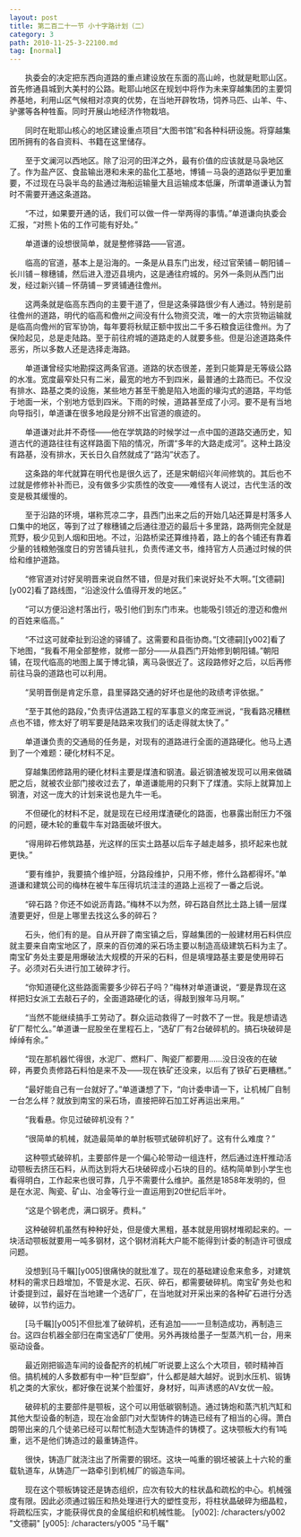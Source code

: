 ```yaml
---
layout: post
title: 第二百二十一节 小十字路计划（二）
category: 3
path: 2010-11-25-3-22100.md
tag: [normal]
---
```


　　执委会的决定把东西向道路的重点建设放在东面的高山岭，也就是毗耶山区。首先修通县城到大美村的公路。毗耶山地区在规划中将作为未来穿越集团的主要饲养基地，利用山区气候相对凉爽的优势，在当地开辟牧场，饲养马匹、山羊、牛、驴骡等各种牲畜。同时开展山地经济作物栽培。

　　同时在毗耶山核心的地区建设重点项目“大图书馆”和各种科研设施。将穿越集团所拥有的各自资料、书籍在这里储存。

　　至于文澜河以西地区。除了沿河的田洋之外，最有价值的应该就是马袅地区了。作为盐产区、食盐输出港和未来的盐化工基地，博铺－马袅的道路似乎更加重要，不过现在马袅半岛的盐通过海船运输量大且运输成本低廉，所谓单道谦认为暂时不需要开通这条道路。

　　“不过，如果要开通的话，我们可以做一件一举两得的事情。”单道谦向执委会汇报，“对熊卜佑的工作可能有好处。”

　　单道谦的设想很简单，就是整修驿路——官道。

　　临高的官道，基本上是沿海的。一条是从县东门出发，经过官荣铺－朝阳铺－长川铺－稼穗铺，然后进入澄迈县境内，这是通往府城的。另外一条则从西门出发，经过新兴铺－怀荫铺－罗贤铺通往儋州。

　　这两条就是临高东西向的主要干道了，但是这条驿路很少有人通过。特别是前往儋州的道路，明代的临高和儋州之间没有什么物资交流，唯一的大宗货物运输就是临高向儋州的官军协饷，每年要将秋赋正额中拔出二千多石粮食运往儋州。为了保险起见，总是走陆路。至于前往府城的道路走的人就要多些。但是沿途道路条件恶劣，所以多数人还是选择走海路。

　　单道谦曾经实地勘探这两条官道。道路的状态很差，差到只能算是无等级公路的水准。宽度最窄处只有二米，最宽的地方不到四米，最普通的土路而已。不仅没有排水、路基之类的设施，某些地方甚至干脆是陷入地面的壕沟式的道路，平均低于地面一米，个别地方低到四米。下雨的时候，道路甚至成了小河。要不是有当地向导指引，单道谦在很多地段是分辨不出官道的痕迹的。

　　单道谦对此并不奇怪——他在学筑路的时候学过一点中国的道路交通历史，知道古代的道路往往有这样路面下陷的情况，所谓“多年的大路走成河”。这种土路没有路基，没有排水，天长日久自然就成了“路沟”状态了。

　　这条路的年代就算在明代也是很久远了，还是宋朝绍兴年间修筑的。其后也不过就是修修补补而已，没有做多少实质性的改变——难怪有人说过，古代生活的改变是极其缓慢的。

　　至于沿路的环境，堪称荒凉二字，县西门出来之后的开始几站还算是村落多人口集中的地区，等到了过了稼穗铺之后通往澄迈的最后十多里路，路两侧完全就是荒野，极少见到人烟和田地。不过，沿路桥梁还算维持着，路上的各个铺还有靠着少量的钱粮勉强度日的穷苦铺兵驻扎，负责传递文书，维持官方人员通过时候的供给和维护道路。

　　“修官道对讨好吴明晋来说自然不错，但是对我们来说好处不大啊。”[文德嗣][y002]看了路线图，“沿途没什么值得开发的地区。”

　　“可以方便沿途村落出行，吸引他们到东门市来。也能吸引领近的澄迈和儋州的百姓来临高。”

　　“不过这可就牵扯到沿途的驿铺了。这需要和县衙协商。”[文德嗣][y002]看了下地图，“我看不用全部整修，就修一部分——从县西门开始修到朝阳铺。”朝阳铺，在现代临高的地图上属于博北镇，离马袅很近了。这段路修好之后，以后再修前往马袅的道路也可以利用。

　　“吴明晋倒是肯定乐意，县里驿路交通的好坏也是他的政绩考评依据。”

　　“至于其他的路段，”负责评估道路工程的军事意义的席亚洲说，“我看路况糟糕点也不错，修太好了明军要是陆路来攻我们的话走得就太快了。”

　　单道谦负责的交通局的任务是，对现有的道路进行全面的道路硬化。他马上遇到了一个难题：硬化材料不足。

　　穿越集团修路用的硬化材料主要是煤渣和钢渣。最近钢渣被发现可以用来做磷肥之后，就被农业部门接收过去了，单道谦能用的只剩下了煤渣。实际上就算加上钢渣，对这一庞大的计划来说也是九牛一毛。

　　不但硬化的材料不足，就是现在已经用煤渣硬化的路面，也暴露出耐压力不强的问题，硬木轮的重载牛车对路面破坏很大。

　　“得用碎石修筑路基，光这样的压实土路基以后车子越走越多，损坏起来也就更快。”

　　“要有维护，我要搞个维护班，分路段维护，只用不修，修什么路都得坏。”单道谦和建筑公司的梅林在被牛车压得坑坑洼洼的道路上巡视了一番之后说。

　　“碎石路？你还不如说沥青路。”梅林不以为然，碎石路自然比土路上铺一层煤渣要更好，但是上哪里去找这么多的碎石？

　　石头，他们有的是。自从开辟了南宝镇之后，穿越集团的一般建材用石料供应就主要来自南宝地区了，原来的百仞滩的采石场主要以制造高级建筑石料为主了。南宝矿务处主要是用爆破法大规模的开采的石料，但是填埋路基主要是使用碎石子。必须对石头进行加工破碎才行。

　　“你知道硬化这些路面需要多少碎石子吗？”梅林对单道谦说，“要是靠现在这样把妇女派工去敲石子的，全面道路硬化的话，得敲到猴年马月啊。”

　　“当然不能继续搞手工劳动了。群众运动救得了一时救不了一世。我是想请选矿厂帮忙么。”单道谦一屁股坐在里程石上，“选矿厂有2台破碎机的。搞石块破碎是绰绰有余。”

　　“现在那机器忙得很，水泥厂、燃料厂、陶瓷厂都要用……没日没夜的在破碎，再要负责修路石料怕是来不及——现在铁矿还没来，以后有了铁矿石更糟糕。”

　　“最好能自己有一台就好了。”单道谦想了下，“向计委申请一下，让机械厂自制一台怎么样？就放到南宝的采石场，直接把碎石加工好再运出来用。”

　　“我看悬。你见过破碎机没有？”

　　“很简单的机械，就造最简单的单肘板颚式破碎机好了。这有什么难度？”

　　这种颚式破碎机，主要部件是一个偏心轮带动一组连杆，然后通过连杆推动活动颚板去挤压石料，从而达到将大石块破碎成小石块的目的。结构简单到小学生也看得明白，工作起来也很可靠，几乎不需要什么维护。虽然是1858年发明的，但是在水泥、陶瓷、矿山、冶金等行业一直运用到20世纪后半叶。

　　“这是个钢老虎，满口钢牙。费料。”

　　这种破碎机虽然有种种好处，但是傻大黑粗，基本就是用钢材堆砌起来的。一块活动颚板就要用一吨多钢材，这个钢材消耗大户能不能得到计委的制造许可很成问题。

　　没想到[马千瞩][y005]很痛快的就批准了。现在的基础建设愈来愈多，对建筑材料的需求日趋增加，不管是水泥、石灰、碎石，都需要破碎机。南宝矿务处也和计委提到过，最好在当地建一个选矿厂，在当地就对开采出来的各种矿石进行分选破碎，以节约运力。

　　[马千瞩][y005]不但批准了破碎机，还有追加——一旦制造成功，再制造三台。这四台机器全部归在南宝选矿厂使用。另外再拨给墨子一型蒸汽机一台，用来驱动设备。

　　最近刚把锻造车间的设备配齐的机械厂听说要上这么个大项目，顿时精神百倍。搞机械的人多数都有中一种“巨型癖”，什么都是越大越好。说到水压机、锻铸机之类的大家伙，都好像在说某个脸蛋好，身材好，叫声诱惑的AV女优一般。

　　破碎机的主要部件是颚板，这个可以用低碳钢制造。通过铸炮和蒸汽机汽缸和其他大型设备的制造，现在冶金部门对大型铸件的铸造已经有了相当的心得。萧白朗带出来的几个徒弟已经可以帮忙制造大型铸造件的铸模了。这块颚板大约有1吨重，远不是他们铸造过的最重铸造件。

　　很快，铸造厂就浇注出了所需要的钢坯。这块一吨重的钢坯被装上十六轮的重载轨道车，从铸造厂一路牵引到机械厂的锻造车间。

　　现在这个颚板铸锭还是铸态组织，应次有较大的柱状晶和疏松的中心。机械强度有限。因此必须通过锻压和热处理进行大的塑性变形，将柱状晶破碎为细晶粒，将疏松压实，才能获得优良的金属组织和机械性能。
[y002]: /characters/y002 "文德嗣"
[y005]: /characters/y005 "马千瞩"
